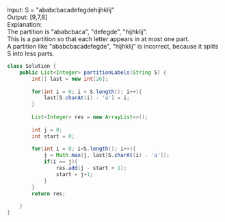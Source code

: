 Input: S = "ababcbacadefegdehijhklij"  
Output: [9,7,8]  
Explanation:  
The partition is "ababcbaca", "defegde", "hijhklij".  
This is a partition so that each letter appears in at most one part.  
A partition like "ababcbacadefegde", "hijhklij" is incorrect, because it splits S into less parts.  



```java
class Solution {
    public List<Integer> partitionLabels(String S) {
        int[] last = new int[26];
        
        for(int i = 0; i < S.length(); i++){
        	last[S.charAt(i) - 'a'] = i;
        }
        
        List<Integer> res = new ArrayList<>();
        
        int j = 0;
        int start = 0;
        
        for(int i = 0; i<S.length(); i++){
        	j = Math.max(j, last[S.charAt(i) - 'a']);
        	if(i == j){
        		res.add(j - start + 1);
        		start = j+1;
        	}
        }
        return res;        
        
    }
}
```
